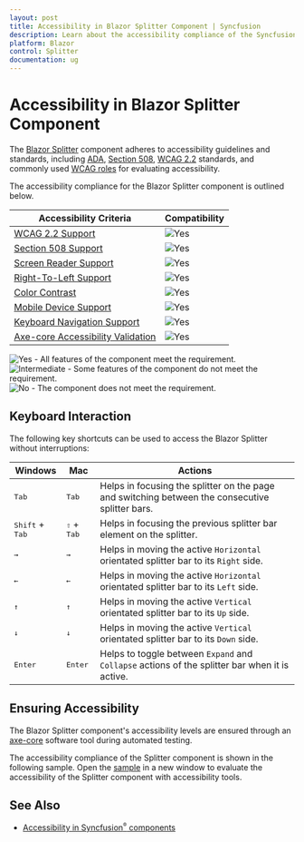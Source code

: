 ```yaml
---
layout: post
title: Accessibility in Blazor Splitter Component | Syncfusion
description: Learn about the accessibility compliance of the Syncfusion Blazor Splitter component and more.
platform: Blazor
control: Splitter
documentation: ug
---
```


# Accessibility in Blazor Splitter Component

The [Blazor Splitter](https://www.syncfusion.com/blazor-components/blazor-splitter) component adheres to accessibility guidelines and standards, including [ADA](https://www.ada.gov/), [Section 508](https://www.section508.gov/), [WCAG 2.2](https://www.w3.org/TR/WCAG22/) standards, and commonly used [WCAG roles](https://www.w3.org/TR/wai-aria/#roles) for evaluating accessibility.

The accessibility compliance for the Blazor Splitter component is outlined below.

| Accessibility Criteria | Compatibility |
| -- | -- |
| [WCAG 2.2 Support](../common/accessibility#accessibility-standards) | <img src="https://cdn.syncfusion.com/content/images/documentation/full.png" alt="Yes"> |
| [Section 508 Support](../common/accessibility#accessibility-standards) | <img src="https://cdn.syncfusion.com/content/images/documentation/full.png" alt="Yes"> |
| [Screen Reader Support](../common/accessibility#screen-reader-support) | <img src="https://cdn.syncfusion.com/content/images/documentation/full.png" alt="Yes"> |
| [Right-To-Left Support](../common/accessibility#right-to-left-support) | <img src="https://cdn.syncfusion.com/content/images/documentation/full.png" alt="Yes"> |
| [Color Contrast](../common/accessibility#color-contrast) | <img src="https://cdn.syncfusion.com/content/images/documentation/full.png" alt="Yes"> |
| [Mobile Device Support](../common/accessibility#mobile-device-support) | <img src="https://cdn.syncfusion.com/content/images/documentation/full.png" alt="Yes"> |
| [Keyboard Navigation Support](../common/accessibility#keyboard-navigation-support) | <img src="https://cdn.syncfusion.com/content/images/documentation/full.png" alt="Yes"> |
| [Axe-core Accessibility Validation](../common/accessibility#ensuring-accessibility) | <img src="https://cdn.syncfusion.com/content/images/documentation/full.png" alt="Yes"> |

<style>
    .post .post-content img {
        display: inline-block;
        margin: 0.5em 0;
    }
</style>
<div><img src="https://cdn.syncfusion.com/content/images/documentation/full.png" alt="Yes"> - All features of the component meet the requirement.</div>

<div><img src="https://cdn.syncfusion.com/content/images/documentation/partial.png" alt="Intermediate"> - Some features of the component do not meet the requirement.</div>

<div><img src="https://cdn.syncfusion.com/content/images/documentation/not-supported.png" alt="No"> - The component does not meet the requirement.</div>


## Keyboard Interaction

The following key shortcuts can be used to access the Blazor Splitter without interruptions:

| Windows | Mac | Actions |
| --- | --- | --- |
| <kbd>Tab</kbd> | <kbd>Tab</kbd> | Helps in focusing the splitter on the page and switching between the consecutive splitter bars. |
| <kbd>Shift</kbd> + <kbd>Tab</kbd> | <kbd>⇧</kbd> + <kbd>Tab</kbd> | Helps in focusing the previous splitter bar element on the splitter. |
| <kbd>→</kbd> | <kbd>→</kbd> | Helps in moving the active `Horizontal` orientated splitter bar to its `Right` side. |
| <kbd>←</kbd> | <kbd>←</kbd> | Helps in moving the active `Horizontal` orientated splitter bar to its `Left` side. |
| <kbd>↑</kbd> | <kbd>↑</kbd> | Helps in moving the active `Vertical` orientated splitter bar to its `Up` side. |
| <kbd>↓</kbd> | <kbd>↓</kbd> | Helps in moving the active `Vertical` orientated splitter bar to its `Down` side. |
| <kbd>Enter</kbd> | <kbd>Enter</kbd> | Helps to toggle between `Expand` and `Collapse` actions of the splitter bar when it is active. |

## Ensuring Accessibility

The Blazor Splitter component's accessibility levels are ensured through an [axe-core](https://www.npmjs.com/package/axe-core) software tool during automated testing.

The accessibility compliance of the Splitter component is shown in the following sample. Open the [sample](https://blazor.syncfusion.com/accessibility/splitter) in a new window to evaluate the accessibility of the Splitter component with accessibility tools.

## See Also

* [Accessibility in Syncfusion<sup style="font-size:70%">&reg;</sup> components](../common/accessibility)